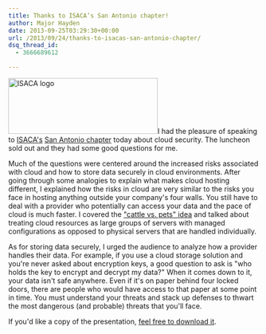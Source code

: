 ```yaml
---
title: Thanks to ISACA’s San Antonio chapter!
author: Major Hayden
date: 2013-09-25T03:29:30+00:00
url: /2013/09/24/thanks-to-isacas-san-antonio-chapter/
dsq_thread_id:
  - 3666689612

---
```

[<img src="http://major.io/wp-content/uploads/2013/09/isaca_logo-300x112.jpg" alt="ISACA logo" width="300" height="112" class="alignright size-medium wp-image-4596" srcset="/wp-content/uploads/2013/09/isaca_logo-300x112.jpg 300w, /wp-content/uploads/2013/09/isaca_logo-1024x385.jpg 1024w, /wp-content/uploads/2013/09/isaca_logo.jpg 1117w" sizes="(max-width: 300px) 100vw, 300px" />][1]I had the pleasure of speaking to [ISACA's][2] [San Antonio chapter][3] today about cloud security. The luncheon sold out and they had some good questions for me.

Much of the questions were centered around the increased risks associated with cloud and how to store data securely in cloud environments. After going through some analogies to explain what makes cloud hosting different, I explained how the risks in cloud are very similar to the risks you face in hosting anything outside your company's four walls. You still have to deal with a provider who potentially can access your data and the pace of cloud is much faster. I covered the ["cattle vs. pets" idea][4] and talked about treating cloud resources as large groups of servers with managed configurations as opposed to physical servers that are handled individually.

As for storing data securely, I urged the audience to analyze how a provider handles their data. For example, if you use a cloud storage solution and you're never asked about encryption keys, a good question to ask is "who holds the key to encrypt and decrypt my data?" When it comes down to it, your data isn't safe anywhere. Even if it's on paper behind four locked doors, there are people who would have access to that paper at some point in time. You must understand your threats and stack up defenses to thwart the most dangerous (and probable) threats that you'll face.

If you'd like a copy of the presentation, [feel free to download it][5].

 [1]: http://major.io/wp-content/uploads/2013/09/isaca_logo.jpg
 [2]: https://www.isaca.org/Pages/default.aspx
 [3]: http://www.isaca.org/chapters6/San-Antonio/Pages/default.aspx
 [4]: http://www.slideshare.net/gmccance/cern-data-centre-evolution
 [5]: https://app.box.com/s/slm4wr95bq1kil2ndhgh
